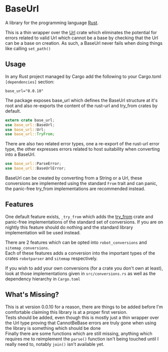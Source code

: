 # BaseUrl

A library for the programming language [Rust](https://www.rust-lang.org).

This is a thin wrapper over the [Url](https://crates.io/crates/url) crate which eliminates the potential
for errors related to valid Url which cannot be a base by checking that the Url can be a base on 
creation. As such, a BaseUrl never fails when doing things like calling ```set_path()```

## Usage

In any Rust project managed by Cargo add the following to your Cargo.toml ```[dependencies]``` section:
```
base_url="0.0.10"
```
The package exposes base_url which defines the BaseUrl structure at it's root and also re-exports the 
content of the rust-url and try_from crates by default.
```rust
extern crate base_url;
use base_url::BaseUrl;
use base_url::Url;
use base_url::TryFrom;
```
There are also two related error types, one a re-export of the rust-url error type, the other expresses
errors related to host suitability when converting into a BaseUrl.
```rust
use base_url::ParseError;
use base_url::BaseUrlError;
```

BaseUrl can be created by converting from a String or a Url, these conversions are implemented using
the standard ```From``` trait and can panic, the panic-free try_from implementations are recommended 
instead.

## Features

One default feature exists, ```_try_from``` which adds the [try_from](https://crates.io/crates/try_from)
crate and panic-free implementations of the standard set of conversions. If you are on nightly this
feature should do nothing and the standard library implementation will be used instead. 

There are 2 features which can be opted into ```robot_conversions``` and ```sitemap_conversions```.  
Each of these features adds a conversion into the important types of the crates ```robotparser``` and 
```sitemap``` respectively.

If you wish to add your own conversions (for a crate you don't own at least), look at those 
implementations given in ```src/conversions.rs``` as well as the dependency hierarchy in 
```Cargo.toml```

## What's Missing?

This is at version 0.0.10 for a reason, there are things to be added before I'm comfortable claiming 
this library is at a proper first version.  
Tests should be added, even though this is mostly just a thin wrapper over the Url type proving
that CannotBeBase errors are truly gone when using the library is something which should be done  
Finally there are some functions which are still missing, anything which requires me to reimplement the ```parse()```
function isn't being touched until I really need to, notably ```join()``` isn't available yet.  

